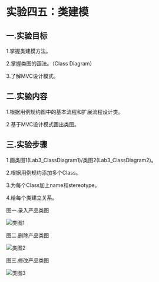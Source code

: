 # 实验四五：类建模

## 一.实验目标

1.掌握类建模方法。

2.掌握类图的画法。（Class Diagram）

3.了解MVC设计模式。

## 二.实验内容

1.根据用例规约图中的基本流程和扩展流程设计类。

2.基于MVC设计模式画出类图。

## 三.实验步骤

1.画类图1(Lab3_ClassDiagram1)/类图2(Lab3_ClassDiagram2)。

2.根据用例规约添加多个Class。

3.为每个Class加上name和stereotype。

4.给每个类建立关系。

图一.录入产品类图

![类图1](https://github.com/hrt123456/uml-modeling-2020/blob/master/students/1714080902535/class1.jpg)

图二.删除产品类图

![类图2](https://github.com/hrt123456/uml-modeling-2020/blob/master/students/1714080902535/class2.jpg)

图三.修改产品类图

![类图3](https://github.com/hrt123456/uml-modeling-2020/blob/master/students/1714080902535/class3.jpg)
